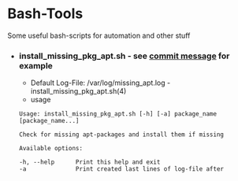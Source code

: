 # Bash-Tools
Some useful bash-scripts for automation and other stuff

- ### install_missing_pkg_apt.sh - see [commit message](https://github.com/Izzy3110/Bash-Tools/commit/622fd97f2ee2b9643e19350f1de15865f381f35f) for example

  - Default Log-File: /var/log/missing_apt.log - install_missing_pkg_apt.sh(4)
  - usage
  ```
  Usage: install_missing_pkg_apt.sh [-h] [-a] package_name [package_name...]

  Check for missing apt-packages and install them if missing

  Available options:

  -h, --help      Print this help and exit
  -a              Print created last lines of log-file after
  ```
